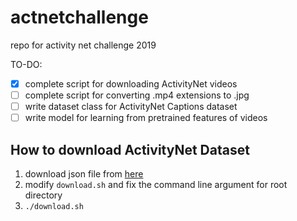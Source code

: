 # actnetchallenge
repo for activity net challenge 2019

TO-DO:
- [x] complete script for downloading ActivityNet videos
- [ ] complete script for converting .mp4 extensions to .jpg
- [ ] write dataset class for ActivityNet Captions dataset
- [ ] write model for learning from pretrained features of videos

## How to download ActivityNet Dataset
1. download json file from [here](http://ec2-52-11-11-89.us-west-2.compute.amazonaws.com/files/activity_net.v1-3.min.json)
1. modify `download.sh` and fix the command line argument for root directory
1. `./download.sh`
